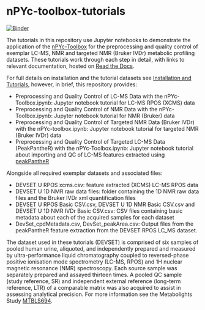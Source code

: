 # nPYc-toolbox-tutorials

[![Binder](https://mybinder.org/badge_logo.svg)](https://mybinder.org/v2/gh/phenomecentre/nPYc-toolbox-tutorials/master)

The tutorials in this repository use Jupyter notebooks to demonstrate the application of the [nPYc-Toolbox](https://github.com/phenomecentre/nPYc-Toolbox) for the preprocessing and quality control of exemplar LC-MS, NMR and targeted NMR (Bruker IVDr) metabolic profiling datasets. These tutorials work through each step in detail, with links to relevant documentation, hosted on [Read the Docs](http://npyc-toolbox.readthedocs.io/en/latest/index.html).

For full details on installation and the tutorial datasets see [Installation and Tutorials](https://npyc-toolbox.readthedocs.io/en/latest/tutorial.html), however, in brief, this repository provides:

 - Preprocessing and Quality Control of LC-MS Data with the nPYc-Toolbox.ipynb: Jupyter notebook tutorial for LC-MS RPOS (XCMS) data
 - Preprocessing and Quality Control of NMR Data with the nPYc-Toolbox.ipynb: Jupyter notebook tutorial for NMR (Bruker) data
 - Preprocessing and Quality Control of Targeted NMR Data (Bruker IVDr) with the nPYc-toolbox.ipynb: Jupyter notebook tutorial for targeted NMR (Bruker IVDr) data
 - Preprocessing and Quality Control of Targeted LC-MS Data (PeakPantheR) with the nPYc-Toolbox.ipynb: Jupyter notebook tutorial about importing and QC of LC-MS features extracted using [peakPantheR](https://bioconductor.org/packages/peakPantheR/)
 
Alongside all required exemplar datasets and associated files:

 - DEVSET U RPOS xcms.csv: feature extracted (XCMS) LC-MS RPOS data
 - DEVSET U 1D NMR raw data files: folder containing the 1D NMR raw data files and the Bruker IVDr xml quantification files
 - DEVSET U RPOS Basic CSV.csv, DEVSET U 1D NMR Basic CSV.csv and DEVSET U 1D NMR IVDr Basic CSV.csv: CSV files containing basic metadata about each of the acquired samples for each dataset
 - DevSet_cpdMetadata.csv, DevSet_peakArea.csv: Output files from the peakPantheR feature extraction from the DEVSET RPOS LC_MS dataset.
 
 The dataset used in these tutorials (DEVSET) is comprised of six samples of pooled human urine, aliquoted, and independently prepared and measured by ultra-performance liquid chromatography coupled to reversed-phase positive ionisation mode spectrometry (LC-MS, RPOS) and 1H nuclear magnetic resonance (NMR) spectroscopy. Each source sample was separately prepared and assayed thirteen times. A pooled QC sample (study reference, SR) and independent external reference (long-term reference, LTR) of a comparable matrix was also acquired to assist in assessing analytical precision. For more information see the Metabolights Study [MTBLS694](https://www.ebi.ac.uk/metabolights/MTBLS694).
